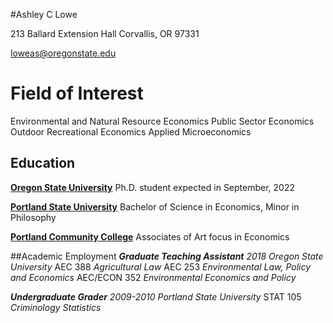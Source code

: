 #Ashley C Lowe

213 Ballard Extension Hall
Corvallis, OR 97331

loweas@oregonstate.edu


# Field of Interest
Environmental and Natural Resource Economics
Public Sector Economics
Outdoor Recreational Economics
Applied Microeconomics


## Education
**[Oregon State University][]** Ph.D. student expected in September, 2022

**[Portland State University][]** Bachelor of Science in Economics, Minor in Philosophy

**[Portland Community College][]** Associates of Art focus in Economics

##Academic Employment
**_Graduate Teaching Assistant_**
*2018 Oregon State University*
AEC 388 *Agricultural Law*
AEC 253 *Environmental Law, Policy and Economics*
AEC/ECON 352 *Environmental Economics and Policy*

**_Undergraduate Grader_**
*2009-2010 Portland State University*
STAT 105  *Criminology Statistics*






[Oregon State University]: https://appliedecon.oregonstate.edu
[Portland State University]: https://appliedecon.oregonstate.edu
[Portland Community College]: https://www.pcc.edu
